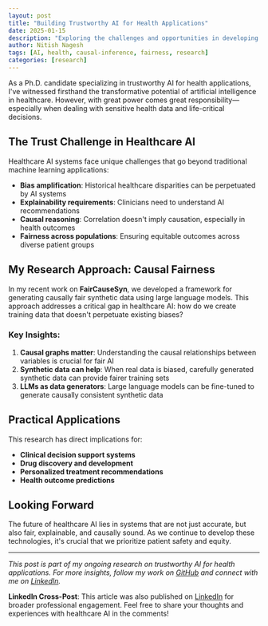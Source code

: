 ```yaml
---
layout: post
title: "Building Trustworthy AI for Health Applications"
date: 2025-01-15
description: "Exploring the challenges and opportunities in developing fair, explainable AI systems for healthcare, with insights from my research on causal inference and bias mitigation."
author: Nitish Nagesh
tags: [AI, health, causal-inference, fairness, research]
categories: [research]
---
```


As a Ph.D. candidate specializing in trustworthy AI for health applications, I've witnessed firsthand the transformative potential of artificial intelligence in healthcare. However, with great power comes great responsibility—especially when dealing with sensitive health data and life-critical decisions.

## The Trust Challenge in Healthcare AI

Healthcare AI systems face unique challenges that go beyond traditional machine learning applications:

- **Bias amplification**: Historical healthcare disparities can be perpetuated by AI systems
- **Explainability requirements**: Clinicians need to understand AI recommendations
- **Causal reasoning**: Correlation doesn't imply causation, especially in health outcomes
- **Fairness across populations**: Ensuring equitable outcomes across diverse patient groups

## My Research Approach: Causal Fairness

In my recent work on **FairCauseSyn**, we developed a framework for generating causally fair synthetic data using large language models. This approach addresses a critical gap in healthcare AI: how do we create training data that doesn't perpetuate existing biases?

### Key Insights:

1. **Causal graphs matter**: Understanding the causal relationships between variables is crucial for fair AI
2. **Synthetic data can help**: When real data is biased, carefully generated synthetic data can provide fairer training sets
3. **LLMs as data generators**: Large language models can be fine-tuned to generate causally consistent synthetic data

## Practical Applications

This research has direct implications for:

- **Clinical decision support systems**
- **Drug discovery and development**
- **Personalized treatment recommendations**
- **Health outcome predictions**

## Looking Forward

The future of healthcare AI lies in systems that are not just accurate, but also fair, explainable, and causally sound. As we continue to develop these technologies, it's crucial that we prioritize patient safety and equity.

---

*This post is part of my ongoing research on trustworthy AI for health applications. For more insights, follow my work on [GitHub](https://github.com/nitish-nagesh) and connect with me on [LinkedIn](https://www.linkedin.com/in/nitish-nagesh/).*

**LinkedIn Cross-Post**: This article was also published on [LinkedIn](https://www.linkedin.com/in/nitish-nagesh/) for broader professional engagement. Feel free to share your thoughts and experiences with healthcare AI in the comments!
